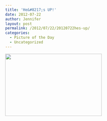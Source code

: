 ```yaml
---
title: 'He&#8217;s UP!'
date: 2012-07-22
author: Jennifer
layout: post
permalink: /2012/07/22/20120722hes-up/
categories:
  - Picture of the Day
  - Uncategorized
---
```

<a rel="attachment wp-att-1647" href="http://static.squarespace.com/static/50db6bb3e4b015296cd43789/50dfa5b1e4b0dc6320e0b5ea/50dfa5f0e4b0dc6320e0bd55/1356834288420/?format=original"><img title="IMG_1579" height="200" alt="" width="310" class="alignnone size-thumbnail wp-image-1647" src="http://static.squarespace.com/static/50db6bb3e4b015296cd43789/50dfa5b1e4b0dc6320e0b5ea/50dfa5b3e4b0dc6320e0b912/1342999082000/?format=original" /></a>
